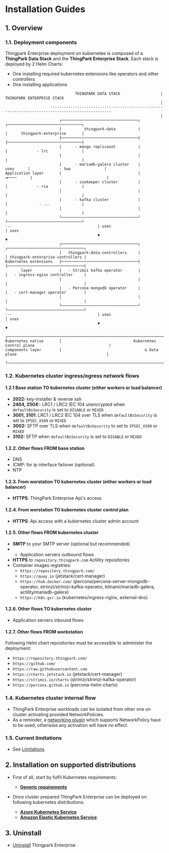 # Installation Guides
## 1. Overview
### 1.1. Deployment components
Thingpark Enterprise deployment on kubernetes is composed of a **ThingPark Data Stack** and the  **ThingPark Enterprise Stack**.
Each stack is deployed by 2 Helm Charts:
- One installing required kubernetes extensions like operators and other controllers 
- One installing applications

```
                               THINGPARK DATA STACK                  |            THINGPARK ENTERPRISE STACK
                                                                     |  
                    -------------------------------------------------------------------------------------------------
                                                                     |
                        ┌──────────────────────────────────┐                  ┌─────────────────────────────────┐
                        |          thingpark-data          |                  |      thingpark-enterprise       |
                        ├──────────────────────────────────┤                  ├─────────────────────────────────┤ 
                        |      - mongo replicaset          |                  |             - lrc               |
                        |                                  |                  |                                 |
                        |      - mariadb-galera cluster    |        uses      |             - twa               |
Application layer       |                                  |       ◄────      |                                 |
                        |      - zookeeper cluster         |                  |             - rca               |
                        |                                  |                  |                                 |
                        |      - kafka cluster             |                  |              - ...              |
                        |                                  |                  |                                 |
                        └──────────────────────────────────┘                  └─────────────────────────────────┘                                  
---                                      | uses                                               | uses
                                         ▼                                                    ▼
                        ┌──────────────────────────────────┐                  ┌──────────────────────────────────┐
                        |   thingpark-data-controllers     |                  | thingpark-enterprise-controllers |
Kubernetes extensions   ├──────────────────────────────────┤                  ├──────────────────────────────────┤ 
       layer            |   - Strimzi kafka operator       |                  |   - ingress-nginx controller     |
                        |                                  |                  |                                  |
                        |   - Percona mongodb operator     |                  |   - cert-manager operator        |
                        |                                  |                  |                                  |
                        └──────────────────────────────────┘                  └──────────────────────────────────┘
---                                      | uses                                               | uses
                                         ▼                                                    ▼
                        ┌─────────────────────────────────────────────────────────────────────────────────────────┐          
Kubernetes native       │                                Kubernetes Control plane                                 |
components layer        │                                     & Data plane                                        │ 
                        └─────────────────────────────────────────────────────────────────────────────────────────┘  

```

### 1.2. Kubernetes cluster ingress/egress network flows 

#### 1.2.1 Base station TO kubernetes cluster (either workers or load balancer)

- **2022:** key-installer & reverse ssh
- **2404, 2504:**: LRC1 / LRC2 IEC 104 unencrypted when `defaultBsSecurity` is set to `DISABLE` or  `MIXED`
- **3001, 3101**: LRC1 / LRC2 IEC 104 over TLS when `defaultBsSecurity` is set to `IPSEC_X509` or  `MIXED`
- **3002:** SFTP over TLS when `defaultBsSecurity` to set to `IPSEC_X509` or  `MIXED`
- **3102:** SFTP when `defaultBsSecurity` is set to `DISABLE` or  `MIXED`

#### 1.2.2. Other flows FROM base station

- DNS
- ICMP: for ip interface failover (optional)
- NTP

#### 1.2.3. From worstation TO kubernetes cluster (either workers or load balancer)

- **HTTPS**:  ThingPark Enterprise Api's access 

#### 1.2.4. From worstation TO kubernetes cluster control plan

- **HTTPS**: Api access with a kubernetes cluster admin account

#### 1.2.5. Other flows FROM kubernetes cluster

- **SMTP** to your SMTP server (optional but recommended)
- - Application servers outbound flows
- **HTTPS** to `repository.thingpark.com`  Actility repositories
- Container images registries:
  - `https://repository.thingpark.com/`
  - `https://quay.io` (jetstack/cert-manager)
  - `https://hub.docker.com/` (percona/percona-server-mongodb-operator, strimzi/strimzi-kafka-operator, bitnami/mariadb-galera, actility/mariadb-galera)
  - `https://k8s.gcr.io` (kubernetes/ingress-nginx, external-dns)

#### 1.2.6. Other flows TO kubernetes cluster
- Application servers inbound flows

#### 1.2.7. Other flows FROM workstation
Following Helm chart repositories must be accessible to administer the deployment:
- `https://repository.thingpark.com/`
- `https://github.com/`
- `https://raw.githubusercontent.com`
- `https://charts.jetstack.io` (jetstack/cert-manager)
- `https://strimzi.io/charts` (strimzi/strimzi-kafka-operator)
- `https://percona.github.io` (percona-helm-charts)

### 1.4. Kubernetes cluster internal flow
- ThingPark Enterprise workloads can be isolated from other one on cluster activating provided NetworkPolicies.
- As a reminder, a [networking plugin](https://kubernetes.io/docs/concepts/extend-kubernetes/compute-storage-net/network-plugins/) which supports NetworkPolicy have to be used, otherwise any activation will have no effect.

### 1.5. Current limitations

- See [Limitations](./limitations.md)

## 2. Installation on supported distributions

- First of all, start by fulfil Kubernetes requirements:
  - [**Generic requirements**](./genericRequirements.md)

- Once cluster prepared ThingPark Enterprise  can be deployed on following kubernetes distributions:
  - [**Azure Kubernetes Service**](./azureKubernetesService.md)
  - [**Amazon Elastic Kubernetes Service**](./elasticKubernetesService.md)

## 3. Uninstall
- [Uninstall](uninstall.md) Thingpark Enterprise
